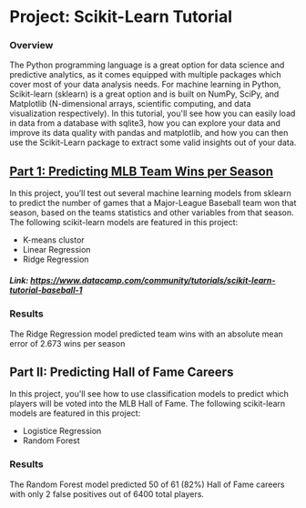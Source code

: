 # Project: Scikit-Learn Tutorial


### Overview

The Python programming language is a great option for data science and predictive analytics, as it comes equipped with multiple packages which cover most of your data analysis needs. For machine learning in Python, Scikit-learn (sklearn) is a great option and is built on NumPy, SciPy, and Matplotlib (N-dimensional arrays, scientific computing, and data visualization respectively).
In this tutorial, you'll see how you can easily load in data from a database with sqlite3, how you can explore your data and improve its data quality with pandas and matplotlib, and how you can then use the Scikit-Learn package to extract some valid insights out of your data.

## [Part 1: Predicting MLB Team Wins per Season](https://www.datacamp.com/community/tutorials/scikit-learn-tutorial-baseball-1)

In this project, you’ll test out several machine learning models from sklearn to predict the number of games that a Major-League Baseball team won that season, based on the teams statistics and other variables from that season.  The following scikit-learn models are featured in this project:

- K-means clustor
- Linear Regression
- Ridge Regression

##### Link: https://www.datacamp.com/community/tutorials/scikit-learn-tutorial-baseball-1

### Results

The Ridge Regression model predicted team wins with an absolute mean error of 2.673 wins per season


## Part II: Predicting Hall of Fame Careers

In this project, you'll see how to use classification models to predict which players will be voted into the MLB Hall of Fame.  The following scikit-learn models are featured in this project:

- Logistice Regression
- Random Forest

### Results

The Random Forest model predicted 50 of 61 (82%) Hall of Fame careers with only 2 false positives out of 6400 total players.
